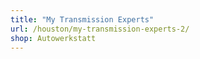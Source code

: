 ```yaml
---
title: "My Transmission Experts"
url: /houston/my-transmission-experts-2/
shop: Autowerkstatt
---
```

